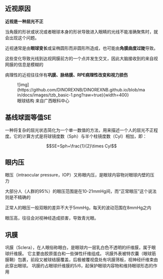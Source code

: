 ## 近视原因

**近视是一种屈光不正**

当角膜的形状或状况或者眼球本身的形状导致进入眼睛的光线不能准确聚焦时，就会出现这个问题。 

近视通常是由**眼球变长**或呈椭圆形而非圆形所造成，也可能由**角膜曲度过陡**导致。 

这些变化导致光线到达视网膜前方的一个点并发生交叉，因此大脑接收到的来自视网膜的信息是模糊的

病理性的近视往往伴有**巩膜、脉络膜、RPE病理性改变和视力损伤**

<figure markdown>
![img](https://github.com/DINOREXNB/DINOREXNB.github.io/blob/main/docs/images/tzb_basic-1.png?raw=true){width=400}
<figcaption>眼球结构 来自广西眼科中心</figcaption>
</figure>

## 基线球面等值SE

一种将复杂的屈光状态简化为一个单一数值的方法，用来描述一个人的屈光不正程度。它的计算方式是将球镜度数（Sph）与半个柱镜度数（Cyl）相加，即：

$$SE=Sph+\frac{1}{2}\times Cyl$$

## 眼内压

眼压（intraocular pressure，IOP）又称眼内压，是眼球内容物对眼球内壁的压力

大部分人（人群的95%）的眼压范围是在10-21mmHg间，而“正常眼压”这个说法则是不精确的

正常人的眼压一般双眼的差异不大于5mmHg，每天的波动范围在8mmHg之内 

眼压高，往往会对视神经造成损害，导致青光眼。

## 巩膜

巩膜（Sclera），在人眼俗称眼白，是眼球内一层乳白色不透明的纤维膜，属于眼球纤维膜。 它主要由胶原蛋白和一些弹性纤维组成。 巩膜外表被特农囊（眼球筋膜鞘）包裹，前段又被球结膜覆盖，后极被覆视盘处有巩膜筛板，视神经纤维束由此穿出眼球。 巩膜约占眼球纤维膜的5/6，起保护眼球内容物和维持眼球形态的作用
